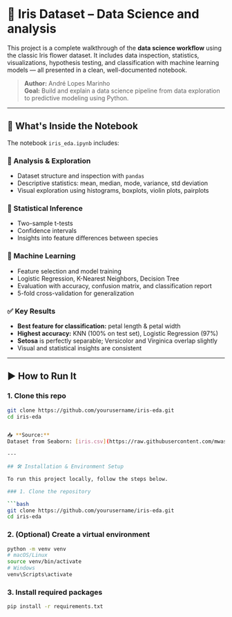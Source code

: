 # 🌸 Iris Dataset – Data Science and analysis

This project is a complete walkthrough of the **data science workflow** using the classic Iris flower dataset. It includes data inspection, statistics, visualizations, hypothesis testing, and classification with machine learning models — all presented in a clean, well-documented notebook.

> **Author:** André Lopes Marinho  
> **Goal:** Build and explain a data science pipeline from data exploration to predictive modeling using Python.

---

## 📘 What's Inside the Notebook

The notebook `iris_eda.ipynb` includes:

### 🧠 Analysis & Exploration

- Dataset structure and inspection with `pandas`
- Descriptive statistics: mean, median, mode, variance, std deviation
- Visual exploration using histograms, boxplots, violin plots, pairplots

### 📐 Statistical Inference

- Two-sample t-tests
- Confidence intervals
- Insights into feature differences between species

### 🤖 Machine Learning

- Feature selection and model training
- Logistic Regression, K-Nearest Neighbors, Decision Tree
- Evaluation with accuracy, confusion matrix, and classification report
- 5-fold cross-validation for generalization

### ✅ Key Results

- **Best feature for classification:** petal length & petal width
- **Highest accuracy:** KNN (100% on test set), Logistic Regression (97%)
- **Setosa** is perfectly separable; Versicolor and Virginica overlap slightly
- Visual and statistical insights are consistent

---

## ▶️ How to Run It

### 1. Clone this repo

```bash
git clone https://github.com/yourusername/iris-eda.git
cd iris-eda


📥 **Source:**  
Dataset from Seaborn: [iris.csv](https://raw.githubusercontent.com/mwaskom/seaborn-data/master/iris.csv)

---

## 🛠️ Installation & Environment Setup

To run this project locally, follow the steps below.

### 1. Clone the repository

```bash
git clone https://github.com/yourusername/iris-eda.git
cd iris-eda
```

### 2. (Optional) Create a virtual environment
```bash
python -m venv venv
# macOS/Linux
source venv/bin/activate
# Windows
venv\Scripts\activate
```

### 3. Install required packages
```bash
pip install -r requirements.txt
```
